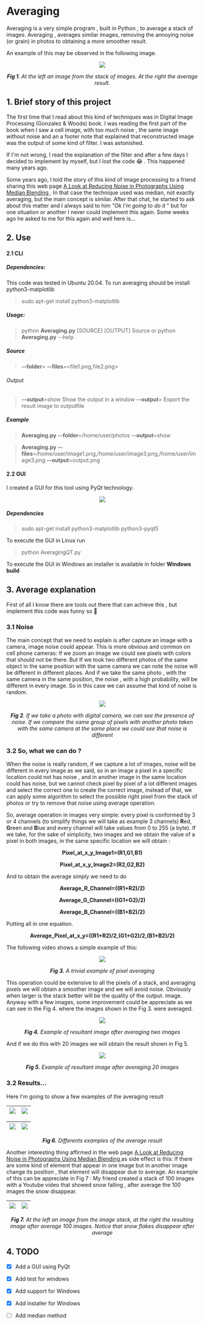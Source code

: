 

# Averaging

Averaging is a very simple program , built in Python , to average a stack of images.  Averaging , averages similar images, removing the annoying noise (or grain) in photos to obtaining a more smoother result.

An example of this may be observed in the following image.



<p align="center" ><img align="center" src="./ReadmeImages/Image1.png"> </p>

<p align="center" > <b> <i>Fig 1</b>. At the left an image from the stack of images. At the right the average result. </i></p>



## 1. Brief story of this project

The first time that I read about this kind of techniques was in Digital Image Processing (Gonzalez & Woods) book. I was reading the first part of the book  when  I saw a cell image, with too much noise , the same  image without noise and an a footer note that explained that reconstructed image was the output of some kind of filter. I was astonished.

If I'm not wrong, I read the explanation of the filter and after a few days I decided to implement by myself, but I lost the code  😂  . This happened many years ago.

Some years ago, I told the story of this kind of image processing to a friend sharing this web page <a href="https://petapixel.com/2013/05/29/a-look-at-reducing-noise-in-photographs-using-median-blending/">  A Look at Reducing Noise in Photographs Using Median Blending </a> .  In that case the technique used was median, not exactly averaging, but the main concept is similar. After that chat, he started to ask  about this matter and I always said to him <i>"Ok I'm going to do it </i>" but for one situation or another  I never could implement this again. Some weeks ago he asked to me for this again and well here is...



## 2. Use

#### 2.1  CLI 

##### Dependencies:

This code was tested in Ubuntu 20.04. To run averaging should be install python3-matplotlib

> sudo apt-get install python3-matplotlib

##### Usage: 

> python **Averaging.py**  [SOURCE] [OUTPUT] Source or python **Averaging.py**  --help

##### Source

> **--folder**=<folder> 
> **--files**=<file1.png,file2.png>

###### Output

>**--output**=show Show the output in a window 
> **--output**=<outputfile> Export the result image to outputfile

##### Example

> **Averaging.py** **--folder**=/home/user/photos **--output**=show 

> **Averaging.py** **--files**=/home/user/image1.png,/home/user/image3.png,/home/user/image3.png **--output**=output.png

#### 2.2 GUI

I created a GUI for this tool using PyQt technology.

<p align="center"><img src="./ReadmeImages/AveragingGUI.png"> </p>

##### Dependencies

> sudo apt-get install python3-matplotlib python3-pyqt5

To execute the GUI in Linux run

> python AveragingQT.py

To execute the GUI in Windows an installer is available in folder **Windows build**



## 3. Average explanation

First of all I know there are tools out there that can achieve this , but implement this code was funny so 🤷

### 3.1 Noise

The main concept that we need to explain  is   after capture an image with a camera, image noise could appear.  This is more obvious and common  on cell phone cameras: If we zoom an image we could see pixels with colors that should not be there. But If we took two different photos of the same object in the same position with the same camera we can note the noise will be different in different places. And if we take the same photo , with the same camera in the same position, the noise , with a high probability, will be different in every image. So in this case we can assume that kind of noise is random.

<p align="center"><img src="./ReadmeImages/Image2.gif"> </p>

<p align="center" > <b> <i>Fig 2</b>. If we take a photo with digital camera, we can see the presence of noise. If we compare the same group of pixels with another photo taken with the same camera at the same place we could see that noise is different </i></p>



### 3.2 So, what we can do ?

When the noise is really random, if we capture a lot of images, noise will be different in every image as we said, so in an image a pixel in a specific location could not has noise , and in another image in the same location could has noise, but we cannot check pixel by pixel of  a lot different images and select the correct one to create the correct image, instead of that,  we can apply some algorithm to select the possible right pixel from the stack of photos or try to remove that noise using average operation.

So, average operation in images very simple: every pixel is conformed by 3 or 4 channels (to simplify things we will take as example 3 channels) **R**ed, **G**reen and **B**lue and every channel will take values from 0 to 255 (a byte). If we take, for the sake of simplicity, two images and we obtain the value of a pixel in both images, in the same specific location we will obtain :



<p align="center" > <b> Pixel_at_x_y_Image1=(R1,G1,B1) </b> </p>

<p align="center" > <b> Pixel_at_x_y_Image2=(R2,G2,B2) </b> </p>

And to obtain the average simply we need to do

<p align="center" > <b> Average_R_Channel=((R1+R2)/2) </b> </p>

<p align="center" > <b> Average_G_Channel=((G1+G2)/2) </b> </p>

<p align="center" > <b> Average_B_Channel=((B1+B2)/2) </b></p>

Putting all in one equation.

<p align="center" > <b> Average_Pixel_at_x_y=((R1+R2)/2,(G1+G2)/2,(B1+B2)/2) </b></p>

The following video shows a simple example of this:

<p align="center"><img src="./ReadmeImages/Image3.gif"> </p>

<p align="center" > <b> <i>Fig 3.</b> A trivial example of pixel averaging </i></p>



This operation could be extensive to all the pixels of a stack, and averaging pixels we will obtain a smoother image and we will avoid noise. Obviously when larger is the stack better will be the quality of the output. image. Anyway with a few images, some improvement could  be appreciate as we can see in the Fig 4. where the images shown in the Fig 3. were averaged.



<p align="center"><img src="./ReadmeImages/Image4.gif"> </p>

<p align="center" > <b> <i>Fig 4.</b> Example of resultant image after averaging two images </i></p>



And if we do this with 20 images we will obtain the result shown in Fig 5.

<p align="center"><img src="./ReadmeImages/Image5.gif"> </p>

<p align="center" > <b> <i>Fig 5.</b> Example of resultant image after averaging 20 images </i></p>



### 3.2 Results...

Here I'm going to show a few examples of the averaging result

| <img src="./ReadmeImages/PadBeforeT.png"> | <img align="middle" src="./ReadmeImages/PadAfter.png"> |
| :---------------------------------------: | :----------------------------------------------------: |

| <img src="./ReadmeImages/LighterBefore.jpg"> | <img src="./ReadmeImages/LighterAfter.png"> |
| -------------------------------------------- | ------------------------------------------- |

<p align="center" > <b> <i>Fig 6.</b> Differents examples of the average result  </i></p>

Another interesting thing affirmed in the web page <a href="https://petapixel.com/2013/05/29/a-look-at-reducing-noise-in-photographs-using-median-blending/">  A Look at Reducing Noise in Photographs Using Median Blending </a>  as side effect is this: If there are some kind of element that appear in one image but in another image change its position , that element will disappear due to average. An example of this can be appreciate in Fig 7 :  My friend created a stack of 100 images with a Youtube video that showed snow falling , after average the 100 images the snow disappear.

| <img src="./ReadmeImages/CofeeBefore.jpg"> | <img src="./ReadmeImages/CofeeAfter.png"> |
| ------------------------------------------ | ----------------------------------------- |

<p align="center" > <b> <i>Fig 7.</b> At the left an image from the image stack, at the right the resulting image after average 100 images. Notice that snow flakes disappear after average  </i></p>

## 4. TODO

- [x] Add a GUI using PyQt
- [x] Add test  for windows
- [x] Add  support for Windows
- [x] Add installer for Windows
- [ ] Add median method

